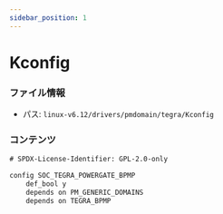 ```yaml
---
sidebar_position: 1
---
```

# Kconfig

### ファイル情報

- パス: `linux-v6.12/drivers/pmdomain/tegra/Kconfig`

### コンテンツ

```txt
# SPDX-License-Identifier: GPL-2.0-only

config SOC_TEGRA_POWERGATE_BPMP
	def_bool y
	depends on PM_GENERIC_DOMAINS
	depends on TEGRA_BPMP

```
